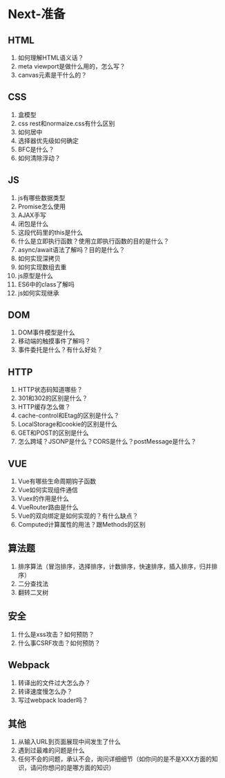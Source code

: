 # Next-准备

## HTML

1. 如何理解HTML语义话？
2. meta viewport是做什么用的，怎么写？
3. canvas元素是干什么的？

## CSS

1. 盒模型
2. css rest和normaize.css有什么区别
3. 如何居中
4. 选择器优先级如何确定
5. BFC是什么？
6. 如何清除浮动？

## JS

1. js有哪些数据类型
2. Promise怎么使用
3. AJAX手写
4. 闭包是什么
5. 这段代码里的this是什么
6. 什么是立即执行函数？使用立即执行函数的目的是什么？
7. async/await语法了解吗？目的是什么？
8. 如何实现深拷贝
9. 如何实现数组去重
10. js原型是什么
11. ES6中的class了解吗
12. js如何实现继承

## DOM

1. DOM事件模型是什么
2. 移动端的触摸事件了解吗？
3. 事件委托是什么？有什么好处？

## HTTP

1. HTTP状态码知道哪些？
2. 301和302的区别是什么？
3. HTTP缓存怎么做？
4. cache-control和Etag的区别是什么？
5. LocalStorage和cookie的区别是什么
6. GET和POST的区别是什么
7. 怎么跨域？JSONP是什么？CORS是什么？postMessage是什么？

## VUE

1. Vue有哪些生命周期钩子函数
2. Vue如何实现组件通信
3. Vuex的作用是什么
4. VueRouter路由是什么
5. Vue的双向绑定是如何实现的？有什么缺点？
6. Computed计算属性的用法？跟Methods的区别


## 算法题

1. 排序算法（冒泡排序，选择排序，计数排序，快速排序，插入排序，归并排序）
2. 二分查找法
3. 翻转二叉树

## 安全

1. 什么是xss攻击？如何预防？
2. 什么事CSRF攻击？如何预防？


## Webpack

1. 转译出的文件过大怎么办？
2. 转译速度慢怎么办？
3. 写过webpack loader吗？

## 其他

1. 从输入URL到页面展现中间发生了什么
2. 遇到过最难的问题是什么
3. 任何不会的问题，承认不会，询问详细细节（如你问的是不是XXX方面的知识，请问你想问的是哪方面的知识）





